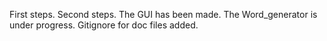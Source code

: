 First steps.
Second steps.
The GUI has been made.
The Word_generator is under progress.
Gitignore for doc files added.
